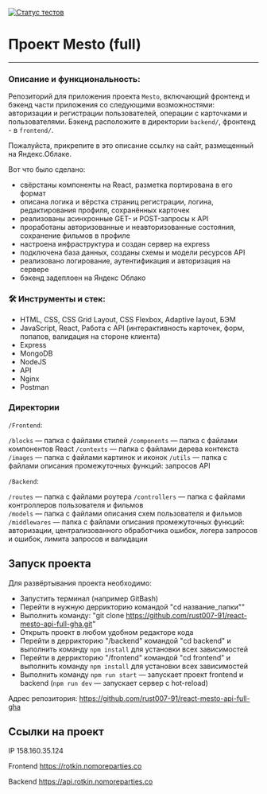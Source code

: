 [![Статус тестов](../../actions/workflows/tests.yml/badge.svg)](../../actions/workflows/tests.yml)

# Проект Mesto (full)

---
### Описание и функциональность:
Репозиторий для приложения проекта `Mesto`, включающий фронтенд и бэкенд части приложения со следующими возможностями: авторизации и регистрации пользователей, операции с карточками и пользователями. Бэкенд расположите в директории `backend/`, фронтенд - в `frontend/`. 
  
Пожалуйста, прикрепите в это описание ссылку на сайт, размещенный на Яндекс.Облаке.

Вот что было сделано:

* свёрстаны компоненты на React, разметка портирована в его формат
* описана логика и вёрстка страниц регистрации, логина, редактирования профиля, сохранённых карточек
* реализованы асинхронные GET- и POST-запросы к API
* проработаны авторизованные и неавторизованные состояния, сохранение фильмов в профиле
* настроена инфраструктура и создан сервер на express
* подключена база данных, созданы схемы и модели ресурсов API
* реализовано логирование, аутентификация и авторизация на сервере
* бэкенд задеплоен на Яндекс Облако

### 🛠️ Инструменты и стек:

* HTML, CSS, CSS Grid Layout, CSS Flexbox, Adaptive layout, БЭМ
* JavaScript, React, Работа с API (интерактивность карточек, форм, попапов, валидация на стороне клиента)
* Express
* MongoDB
* NodeJS
* API
* Nginx
* Postman

### Директории

`/Frontend`:

`/blocks` — папка с файлами стилей
`/components` — папка с файлами компонентов React
`/contexts` — папка с файлами дерева контекста
`/images` — папка с файлами картинок и иконок
`/utils` — папка с файлами описания промежуточных функций: запросов API

`/Backend`:

`/routes` — папка с файлами роутера
`/controllers` — папка с файлами контроллеров пользователя и фильмов  
`/models` — папка с файлами описания схем пользователя и фильмов  
`/middlewares` — папка с файлами описания промежуточных функций: авторизации, централизованного обработчика ошибок,
логера запросов и ошибок, лимита запросов и валидации

## Запуск проекта

Для развёртывания проекта необходимо:
* Запустить терминал (например GitBash)
* Перейти в нужную деррикторию командой "cd название_папки""
* Выполнить команду: "git clone https://github.com/rust007-91/react-mesto-api-full-gha.git"
* Открыть проект в любом удобном редакторе кода
* Перейти в деррикторию "/backend" командой "cd backend" и выполнить команду `npm install` для установки всех зависимостей
* Перейти в деррикторию "/frontend" командой "cd frontend" и выполнить команду `npm install` для установки всех зависимостей
* Выполнить команду `npm run start` — запускает проект frontend и backend (`npm run dev` — запускает сервер с hot-reload)

Адрес репозитория: https://github.com/rust007-91/react-mesto-api-full-gha

## Ссылки на проект

IP 158.160.35.124

Frontend https://rotkin.nomoreparties.co

Backend https://api.rotkin.nomoreparties.co
